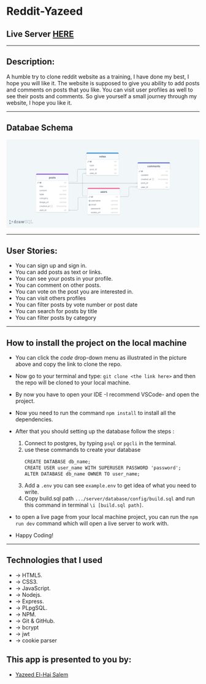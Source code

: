 # Reddit-Yazeed
## Live Server [HERE](https://reddit-yazeed.herokuapp.com/)
---
## Description:

A humble try to clone reddit website as a training, I have done my best, I hope you will like it.
The website is supposed to give you ability to add posts and comments on posts that you like.
You can visit user profiles as well to see their posts and comments.
So give yourself a small journey through my website, I hope you like it.

---
## Databae Schema 

![Databae Schema](public/images/database-schema.png)

---
## User Stories:

- You can sign up and sign in.
- You can add posts as text or links.
- You can see your posts in your profile.
- You can comment on other posts.
- You can vote on the post you are interested in.
- You can visit others profiles
- You can filter posts by vote number or post date
- You can search for posts by title
- You can filter posts by category

---
##  How to install the project on the local machine

- You can click the _code_ drop-down menu as illustrated in the picture above and copy the link to clone the repo.
- Now go to your terminal and type: `git clone <the link here>` and then the repo will be cloned to your local machine.
- By now you have to open your IDE -I recommend VSCode- and open the project.
- Now you need to run the command `npm install` to install all the dependencies.
- After that you should setting up the database follow the steps :

    1.  Connect to postgres, by typing `psql` or `pgcli` in the terminal.
    2.  use these commands to create your database
        ```
        CREATE DATABASE db_name;
        CREATE USER user_name WITH SUPERUSER PASSWORD 'password';
        ALTER DATABASE db_name OWNER TO user_name;
        ```
    3.  Add a `.env` you can see ```example.env``` to get idea of what you need to write.
    4. Copy build.sql path ```.../server/database/config/build.sql``` and run this command in terminal ```\i [build.sql path]```.
- to open a live page from your local machine project, you can run the `npm run dev` command which will open a live server to work with.
- Happy Coding!

---
##  Technologies that I used

- -> HTML5.
- -> CSS3.
- -> JavaScript.
- -> Nodejs.
- -> Express.
- -> PLpgSQL.
- -> NPM.
- -> Git & GitHub.
- -> bcrypt
- -> jwt
- -> cookie parser

## This app is presented to you by:

- [Yazeed El-Haj Salem](https://github.com/ysalem-dev-89)
